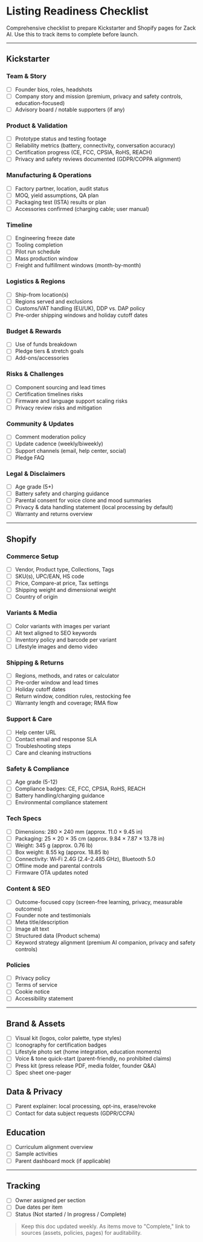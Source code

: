# Listing Readiness Checklist

Comprehensive checklist to prepare Kickstarter and Shopify pages for Zack AI. Use this to track items to complete before launch.

---

## Kickstarter

### Team & Story
- [ ] Founder bios, roles, headshots
- [ ] Company story and mission (premium, privacy and safety controls, education-focused)
- [ ] Advisory board / notable supporters (if any)

### Product & Validation
- [ ] Prototype status and testing footage
- [ ] Reliability metrics (battery, connectivity, conversation accuracy)
- [ ] Certification progress (CE, FCC, CPSIA, RoHS, REACH)
- [ ] Privacy and safety reviews documented (GDPR/COPPA alignment)

### Manufacturing & Operations
- [ ] Factory partner, location, audit status
- [ ] MOQ, yield assumptions, QA plan
- [ ] Packaging test (ISTA) results or plan
- [ ] Accessories confirmed (charging cable; user manual)

### Timeline
- [ ] Engineering freeze date
- [ ] Tooling completion
- [ ] Pilot run schedule
- [ ] Mass production window
- [ ] Freight and fulfillment windows (month-by-month)

### Logistics & Regions
- [ ] Ship-from location(s)
- [ ] Regions served and exclusions
- [ ] Customs/VAT handling (EU/UK), DDP vs. DAP policy
- [ ] Pre-order shipping windows and holiday cutoff dates

### Budget & Rewards
- [ ] Use of funds breakdown
- [ ] Pledge tiers & stretch goals
- [ ] Add-ons/accessories

### Risks & Challenges
- [ ] Component sourcing and lead times
- [ ] Certification timelines risks
- [ ] Firmware and language support scaling risks
- [ ] Privacy review risks and mitigation

### Community & Updates
- [ ] Comment moderation policy
- [ ] Update cadence (weekly/biweekly)
- [ ] Support channels (email, help center, social)
- [ ] Pledge FAQ

### Legal & Disclaimers
- [ ] Age grade (5+)
- [ ] Battery safety and charging guidance
- [ ] Parental consent for voice clone and mood summaries
- [ ] Privacy & data handling statement (local processing by default)
- [ ] Warranty and returns overview

---

## Shopify

### Commerce Setup
- [ ] Vendor, Product type, Collections, Tags
- [ ] SKU(s), UPC/EAN, HS code
- [ ] Price, Compare-at price, Tax settings
- [ ] Shipping weight and dimensional weight
- [ ] Country of origin

### Variants & Media
- [ ] Color variants with images per variant
- [ ] Alt text aligned to SEO keywords
- [ ] Inventory policy and barcode per variant
- [ ] Lifestyle images and demo video

### Shipping & Returns
- [ ] Regions, methods, and rates or calculator
- [ ] Pre-order window and lead times
- [ ] Holiday cutoff dates
- [ ] Return window, condition rules, restocking fee
- [ ] Warranty length and coverage; RMA flow

### Support & Care
- [ ] Help center URL
- [ ] Contact email and response SLA
- [ ] Troubleshooting steps
- [ ] Care and cleaning instructions

### Safety & Compliance
- [ ] Age grade (5-12)
- [ ] Compliance badges: CE, FCC, CPSIA, RoHS, REACH
- [ ] Battery handling/charging guidance
- [ ] Environmental compliance statement

### Tech Specs
- [ ] Dimensions: 280 × 240 mm (approx. 11.0 × 9.45 in)
- [ ] Packaging: 25 × 20 × 35 cm (approx. 9.84 × 7.87 × 13.78 in)
- [ ] Weight: 345 g (approx. 0.76 lb)
- [ ] Box weight: 8.55 kg (approx. 18.85 lb)
- [ ] Connectivity: Wi‑Fi 2.4G (2.4–2.485 GHz), Bluetooth 5.0
- [ ] Offline mode and parental controls
- [ ] Firmware OTA updates noted

### Content & SEO
- [ ] Outcome-focused copy (screen-free learning, privacy, measurable outcomes)
- [ ] Founder note and testimonials
- [ ] Meta title/description
- [ ] Image alt text
- [ ] Structured data (Product schema)
- [ ] Keyword strategy alignment (premium AI companion, privacy and safety controls)

### Policies
- [ ] Privacy policy
- [ ] Terms of service
- [ ] Cookie notice
- [ ] Accessibility statement

---

## Brand & Assets
- [ ] Visual kit (logos, color palette, type styles)
- [ ] Iconography for certification badges
- [ ] Lifestyle photo set (home integration, education moments)
- [ ] Voice & tone quick-start (parent-friendly, no prohibited claims)
- [ ] Press kit (press release PDF, media folder, founder Q&A)
- [ ] Spec sheet one-pager

## Data & Privacy
- [ ] Parent explainer: local processing, opt-ins, erase/revoke
- [ ] Contact for data subject requests (GDPR/CCPA)

## Education
- [ ] Curriculum alignment overview
- [ ] Sample activities
- [ ] Parent dashboard mock (if applicable)

---

## Tracking
- [ ] Owner assigned per section
- [ ] Due dates per item
- [ ] Status (Not started / In progress / Complete)

> Keep this doc updated weekly. As items move to "Complete," link to sources (assets, policies, pages) for auditability.
